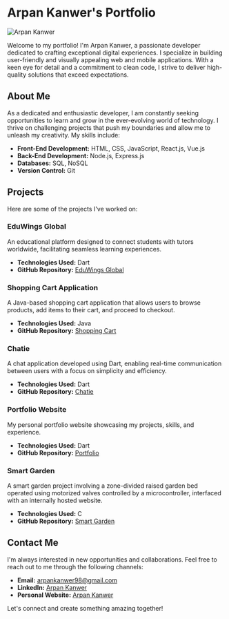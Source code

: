 # Arpan Kanwer's Portfolio

![Arpan Kanwer](portfolio_photo.jpg)

Welcome to my portfolio! I'm Arpan Kanwer, a passionate developer dedicated to crafting exceptional digital experiences. I specialize in building user-friendly and visually appealing web and mobile applications. With a keen eye for detail and a commitment to clean code, I strive to deliver high-quality solutions that exceed expectations.

## About Me

As a dedicated and enthusiastic developer, I am constantly seeking opportunities to learn and grow in the ever-evolving world of technology. I thrive on challenging projects that push my boundaries and allow me to unleash my creativity. My skills include:

- **Front-End Development:** HTML, CSS, JavaScript, React.js, Vue.js
- **Back-End Development:** Node.js, Express.js
- **Databases:** SQL, NoSQL
- **Version Control:** Git

## Projects

Here are some of the projects I've worked on:

### EduWings Global

An educational platform designed to connect students with tutors worldwide, facilitating seamless learning experiences.

- **Technologies Used:** Dart
- **GitHub Repository:** [EduWings Global](https://github.com/arpankanwer/eduwings_global)

### Shopping Cart Application

A Java-based shopping cart application that allows users to browse products, add items to their cart, and proceed to checkout.

- **Technologies Used:** Java
- **GitHub Repository:** [Shopping Cart](https://github.com/arpankanwer/ShoppingCart)

### Chatie

A chat application developed using Dart, enabling real-time communication between users with a focus on simplicity and efficiency.

- **Technologies Used:** Dart
- **GitHub Repository:** [Chatie](https://github.com/arpankanwer/chatie)

### Portfolio Website

My personal portfolio website showcasing my projects, skills, and experience.

- **Technologies Used:** Dart
- **GitHub Repository:** [Portfolio](https://github.com/arpankanwer/portfolio)

### Smart Garden

A smart garden project involving a zone-divided raised garden bed operated using motorized valves controlled by a microcontroller, interfaced with an internally hosted website.

- **Technologies Used:** C
- **GitHub Repository:** [Smart Garden](https://github.com/arpankanwer/SmartGarden)

## Contact Me

I'm always interested in new opportunities and collaborations. Feel free to reach out to me through the following channels:

- **Email:** [arpankanwer98@gmail.com](mailto:arpankanwer98@gmail.com)
- **LinkedIn:** [Arpan Kanwer](https://www.linkedin.com/in/arpankanwer)
- **Personal Website:** [Arpan Kanwer](https://arpankanwer.me)

Let's connect and create something amazing together!